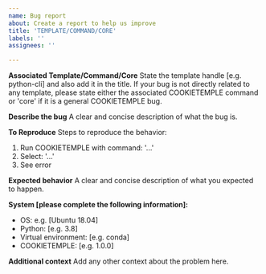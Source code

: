 ```yaml
---
name: Bug report
about: Create a report to help us improve
title: 'TEMPLATE/COMMAND/CORE'
labels: ''
assignees: ''

---
```


**Associated Template/Command/Core**
State the template handle [e.g. python-cli] and also add it in the title.
If your bug is not directly related to any template, please state either the associated COOKIETEMPLE command or 'core' if it is a general COOKIETEMPLE bug.

**Describe the bug**
A clear and concise description of what the bug is.

**To Reproduce**
Steps to reproduce the behavior:
1. Run COOKIETEMPLE with command: '...'
2. Select: '...'
3. See error

**Expected behavior**
A clear and concise description of what you expected to happen.

**System [please complete the following information]:**
 - OS: e.g. [Ubuntu 18.04]
 - Python: [e.g. 3.8]
 - Virtual environment: [e.g. conda]
 - COOKIETEMPLE: [e.g. 1.0.0]

**Additional context**
Add any other context about the problem here.
